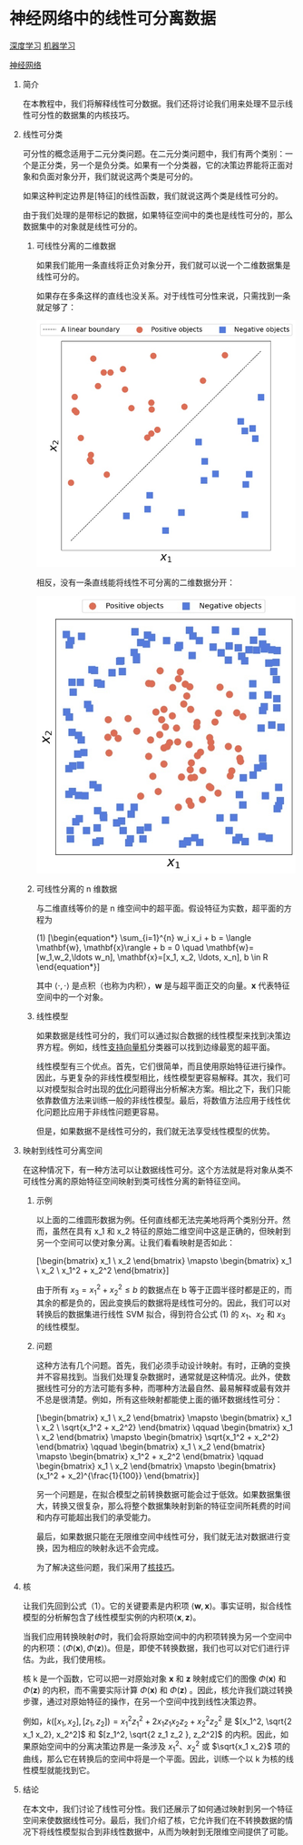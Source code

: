 # 神经网络中的线性可分离数据

[深度学习](https://www.baeldung.com/cs/category/ai/deep-learning) [机器学习](https://www.baeldung.com/cs/category/ai/ml)

[神经网络](https://www.baeldung.com/cs/tag/neural-networks)

1. 简介

    在本教程中，我们将解释线性可分数据。我们还将讨论我们用来处理不显示线性可分性的数据集的内核技巧。

2. 线性可分类

    可分性的概念适用于二元分类问题。在二元分类问题中，我们有两个类别：一个是正分类，另一个是负分类。如果有一个分类器，它的决策边界能将正面对象和负面对象分开，我们就说这两个类是可分的。

    如果这种判定边界是[特征]的线性函数，我们就说这两个类是线性可分的。

    由于我们处理的是带标记的数据，如果特征空间中的类也是线性可分的，那么数据集中的对象就是线性可分的。

    1. 可线性分离的二维数据

        如果我们能用一条直线将正负对象分开，我们就可以说一个二维数据集是线性可分的。

        如果存在多条这样的直线也没关系。对于线性可分性来说，只需找到一条就足够了：

        ![线性可分离数据](pic/linearly-separable.jpg)

        相反，没有一条直线能将线性不可分离的二维数据分开：

        ![不可线性分离的数据](pic/linearly-inseparable.jpg)

    2. 可线性分离的 n 维数据

        与二维直线等价的是 n 维空间中的超平面。假设特征为实数，超平面的方程为

        (1) \[\begin{equation*}  \sum_{i=1}^{n} w_i x_i + b = \langle \mathbf{w}, \mathbf{x}\rangle + b = 0 \quad \mathbf{w}=[w_1,w_2,\ldots w_n], \mathbf{x}=[x_1, x_2, \ldots, x_n], b \in R \end{equation*}\]

        其中 $\langle \cdot, \cdot \rangle$ 是点积（也称为内积），$\mathbf{w}$ 是与超平面正交的向量。$\mathbf{x}$ 代表特征空间中的一个对象。

    3. 线性模型

        如果数据是线性可分的，我们可以通过拟合数据的线性模型来找到决策边界方程。例如，线性[支持向量机](https://www.baeldung.com/cs/ml-support-vector-machines)分类器可以找到边缘最宽的超平面。

        线性模型有三个优点。首先，它们很简单，而且使用原始特征进行操作。因此，与更复杂的非线性模型相比，线性模型更容易解释。其次，我们可以对模型拟合时出现的[优化](https://www.baeldung.com/cs/grey-wolf-optimization)问题得出分析解决方案。相比之下，我们只能依靠数值方法来训练一般的非线性模型。最后，将数值方法应用于线性优化问题比应用于非线性问题更容易。

        但是，如果数据不是线性可分的，我们就无法享受线性模型的优势。

3. 映射到线性可分离空间

    在这种情况下，有一种方法可以让数据线性可分。这个方法就是将对象从类不可线性分离的原始特征空间映射到类可线性分离的新特征空间。

    1. 示例

        以上面的二维圆形数据为例。任何直线都无法完美地将两个类别分开。然而，虽然在具有 x_1 和 x_2 特征的原始二维空间中这是正确的，但映射到另一个空间可以使对象分离。让我们看看映射是否如此：

        \[\begin{bmatrix} x_1 \\ x_2 \end{bmatrix} \mapsto \begin{bmatrix} x_1 \\ x_2 \\ x_1^2 + x_2^2 \end{bmatrix}\]

        由于所有 $x_3 = x_1^2 + x_2^2 \leq b$ 的数据点在 b 等于正圆半径时都是正的，而其余的都是负的，因此变换后的数据将是线性可分的。因此，我们可以对转换后的数据集进行线性 SVM 拟合，得到符合公式 (1) 的 $x_1$、$x_2$ 和 $x_3$ 的线性模型。

    2. 问题

        这种方法有几个问题。首先，我们必须手动设计映射。有时，正确的变换并不容易找到。当我们处理复杂数据时，通常就是这种情况。此外，使数据线性可分的方法可能有多种，而哪种方法最自然、最易解释或最有效并不总是很清楚。例如，所有这些映射都能使上面的循环数据线性可分：

        \[\begin{bmatrix} x_1 \\ x_2 \end{bmatrix} \mapsto \begin{bmatrix} x_1 \\ x_2 \\ \sqrt{x_1^2 + x_2^2} \end{bmatrix} \qquad \begin{bmatrix} x_1 \\ x_2 \end{bmatrix} \mapsto \begin{bmatrix} \sqrt{x_1^2 + x_2^2} \end{bmatrix} \qquad \begin{bmatrix} x_1 \\ x_2 \end{bmatrix} \mapsto \begin{bmatrix} x_1^2 + x_2^2 \end{bmatrix} \qquad \begin{bmatrix} x_1 \\ x_2 \end{bmatrix} \mapsto \begin{bmatrix} (x_1^2 + x_2)^{\frac{1}{100}} \end{bmatrix}\]

        另一个问题是，在拟合模型之前转换数据可能会过于低效。如果数据集很大，转换又很复杂，那么将整个数据集映射到新的特征空间所耗费的时间和内存可能超出我们的承受能力。

        最后，如果数据只能在无限维空间中线性可分，我们就无法对数据进行变换，因为相应的映射永远不会完成。

        为了解决这些问题，我们采用了[核技巧](https://en.wikipedia.org/wiki/Kernel_method)。

4. 核

    让我们先回到公式（1）。它的关键要素是内积项 $\langle \mathbf{w}, \mathbf{x} \rangle$。事实证明，拟合线性模型的分析解包含了线性模型实例的内积项$\langle \mathbf{x}, \mathbf{z} \rangle$。

    当我们应用转换映射$\Phi$时，我们会将原始空间中的内积项转换为另一个空间中的内积项：$\langle \Phi( \mathbf{x} ), \Phi( \mathbf{z} ) \rangle$。但是，即使不转换数据，我们也可以对它们进行评估。为此，我们使用核。

    核 k 是一个函数，它可以把一对原始对象 $\mathbf{x}$ 和 $\mathbf{z}$ 映射成它们的图像 $\Phi(\mathbf{x})$ 和 $\Phi(\mathbf{z})$ 的内积，而不需要实际计算 $\Phi(\mathbf{x})$ 和 $\Phi(\mathbf{z})$ 。因此，核允许我们跳过转换步骤，通过对原始特征的操作，在另一个空间中找到线性决策边界。

    例如，$k \left( [x_1, x_2], [z_1, z_2] \right) = x_1^2 z_1^2 + 2 x_1 z_1 x_2 z_2 + x_2^2 z_2^2$ 是 $[x_1^2, \sqrt{2 x_1 x_2}, x_2^2]$ 和 $[z_1^2, \sqrt{2 z_1 z_2 }, z_2^2]$ 的内积。因此，如果原始空间中的分离决策边界是一条涉及 $x_1^2$、$x_2^2$ 或 $\sqrt{x_1 x_2}$ 项的曲线，那么它在转换后的空间中将是一个平面。因此，训练一个以 k 为核的线性模型就能找到它。

5. 结论

    在本文中，我们讨论了线性可分性。我们还展示了如何通过映射到另一个特征空间来使数据线性可分。最后，我们介绍了核，它允许我们在不转换数据的情况下将线性模型拟合到非线性数据中，从而为映射到无限维空间提供了可能。

